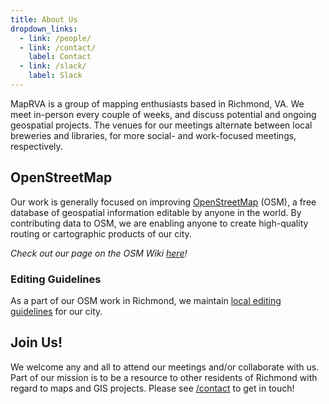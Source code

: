 ```yaml
---
title: About Us
dropdown_links:
  - link: /people/
  - link: /contact/
    label: Contact
  - link: /slack/
    label: Slack
---
```

MapRVA is a group of mapping enthusiasts based in Richmond, VA.
We meet in-person every couple of weeks, and discuss potential and ongoing geospatial projects.
The venues for our meetings alternate between local breweries and libraries, for more social- and work-focused meetings, respectively.

## OpenStreetMap

Our work is generally focused on improving [OpenStreetMap](https://openstreetmap.org) (OSM), a free database of geospatial information editable by anyone in the world.
By contributing data to OSM, we are enabling anyone to create high-quality routing or cartographic products of our city.

_Check out our page on the OSM Wiki [here](https://wiki.openstreetmap.org/wiki/Richmond,_Virginia)!_

### Editing Guidelines

As a part of our OSM work in Richmond, we maintain [local editing guidelines](https://wiki.openstreetmap.org/wiki/Richmond,_Virginia/Tags) for our city.

## Join Us!

We welcome any and all to attend our meetings and/or collaborate with us.
Part of our mission is to be a resource to other residents of Richmond with regard to maps and GIS projects.
Please see [/contact](/contact) to get in touch!
